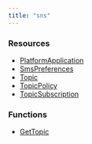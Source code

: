 ```yaml
---
title: "sns"
---
```


<!-- WARNING: this file was generated by Pulumi Docs Generator. -->
<!-- Do not edit by hand unless you're certain you know what you are doing! -->

<style>
  table td p { margin-top: 0; margin-bottom: 0; }
</style>

<h3>Resources</h3>
<ul class="api">
    <li><a href="platformapplication"><span class="symbol resource"></span>PlatformApplication</a></li>
    <li><a href="smspreferences"><span class="symbol resource"></span>SmsPreferences</a></li>
    <li><a href="topic"><span class="symbol resource"></span>Topic</a></li>
    <li><a href="topicpolicy"><span class="symbol resource"></span>TopicPolicy</a></li>
    <li><a href="topicsubscription"><span class="symbol resource"></span>TopicSubscription</a></li>
</ul>

<h3>Functions</h3>
<ul class="api">
    <li><a href="gettopic"><span class="symbol datasource"></span>GetTopic</a></li>
</ul>

